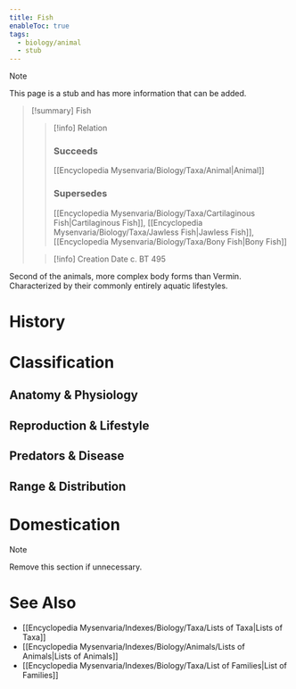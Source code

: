 ```yaml
---
title: Fish
enableToc: true
tags:
  - biology/animal
  - stub
---
```


> [!note]
> This page is a stub and has more information that can be added.

> [!summary] Fish
> > [!info] Relation
> > ### Succeeds
> > [[Encyclopedia Mysenvaria/Biology/Taxa/Animal|Animal]]
> > ### Supersedes
> > [[Encyclopedia Mysenvaria/Biology/Taxa/Cartilaginous Fish|Cartilaginous Fish]], [[Encyclopedia Mysenvaria/Biology/Taxa/Jawless Fish|Jawless Fish]], [[Encyclopedia Mysenvaria/Biology/Taxa/Bony Fish|Bony Fish]]
>
> > [!info] Creation Date
> > c. BT 495

Second of the animals, more complex body forms than Vermin. Characterized by their commonly entirely aquatic lifestyles.
# History

# Classification
## Anatomy & Physiology

## Reproduction & Lifestyle

## Predators & Disease

## Range & Distribution

# Domestication

> [!note]
> Remove this section if unnecessary.
# See Also
- [[Encyclopedia Mysenvaria/Indexes/Biology/Taxa/Lists of Taxa|Lists of Taxa]]
- [[Encyclopedia Mysenvaria/Indexes/Biology/Animals/Lists of Animals|Lists of Animals]]
- [[Encyclopedia Mysenvaria/Indexes/Biology/Taxa/List of Families|List of Families]]